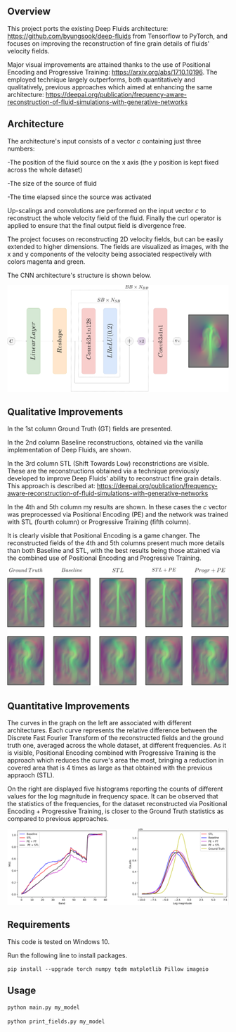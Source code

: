 ## Overview

This project ports the existing Deep Fluids architecture: https://github.com/byungsook/deep-fluids from Tensorflow to PyTorch, and focuses on improving the reconstruction of fine grain details of fluids' velocity fields. 

Major visual improvements are attained thanks to the use of Positional Encoding and Progressive Training: https://arxiv.org/abs/1710.10196. The employed technique largely outperforms, both quantitatively and qualitatively, previous approaches which aimed at enhancing the same architecture: https://deepai.org/publication/frequency-aware-reconstruction-of-fluid-simulations-with-generative-networks

## Architecture

The architecture's input consists of a vector *c* containing just three numbers:

-The position of the fluid source on the x axis (the y position is kept fixed across the whole dataset)

-The size of the source of fluid

-The time elapsed since the source was activated

Up-scalings and convolutions are performed on the input vector *c* to reconstruct the whole velocity field of the fluid. Finally the curl operator is applied to ensure that the final output field is divergence free. 

The project focuses on reconstructing 2D velocity fields, but can be easily extended to higher dimensions. The fields are visualized as images, with the x and y components of the velocity being associated respectively with colors magenta and green.

The CNN architecture's structure is shown below.

<p align="center">
    <img src=./images/CNN.png width="600" />
</p>

## Qualitative Improvements

In the 1st column Ground Truth (GT) fields are presented.

In the 2nd column Baseline reconstructions, obtained via the vanilla implementation of Deep Fluids, are shown.

In the 3rd column STL (Shift Towards Low) reconstrictions are visible. These are the reconstructions obtained via a technique previously developed to improve Deep Fluids' ability to reconstruct fine grain details. This approach is described at: https://deepai.org/publication/frequency-aware-reconstruction-of-fluid-simulations-with-generative-networks

In the 4th and 5th column my results are shown. In these cases the *c* vector was preprocessed via Positional Encoding (PE) and the network was trained with STL (fourth column) or Progressive Training (fifth column).

It is clearly visible that Positional Encoding is a game changer. The reconstructed fields of the 4th and 5th columns present much more details than both Baseline and STL, with the best results being those attained via the combined use of Positional Encoding and Progressive Training.

<p align="center">
<img src=./images/Mixed_Fields.png width="600" />
</p>

## Quantitative Improvements

The curves in the graph on the left are associated with different architectures. Each curve represents the relative difference between the Discrete Fast Fourier Transform of the reconstructed fields and the ground truth one, averaged across the whole dataset, at different frequencies. As it is visible, Positional Encoding combined with Progressive Training is the approach which reduces the curve's area the most, bringing a reduction in covered area that is 4 times as large as that obtained with the previous appraoch (STL).

On the right are displayed five histograms reporting the counts of different values for the log magnitude in frequency space. It can be observed that the statistics of the frequencies, for the dataset reconstructed via Positional Encoding + Progressive Training, is closer to the Ground Truth statistics as compared to previous approaches.

<p align="center">
<img src=./images/stats.PNG width="600" />
</p>

## Requirements

This code is tested on Windows 10.

Run the following line to install packages.

    pip install --upgrade torch numpy tqdm matplotlib Pillow imageio

## Usage

    python main.py my_model
    
    python print_fields.py my_model
